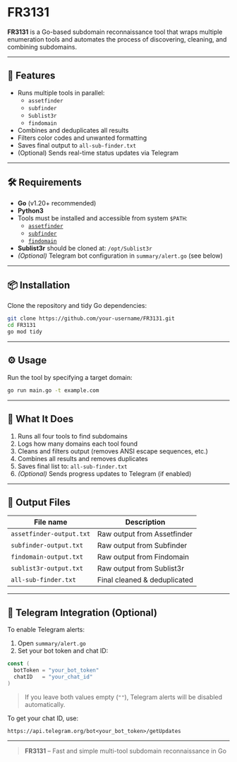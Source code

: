 # FR3131

**FR3131** is a Go-based subdomain reconnaissance tool that wraps multiple enumeration tools and automates the process of discovering, cleaning, and combining subdomains.

---

## 🚀 Features

- Runs multiple tools in parallel:
  - `assetfinder`
  - `subfinder`
  - `Sublist3r`
  - `findomain`
- Combines and deduplicates all results
- Filters color codes and unwanted formatting
- Saves final output to `all-sub-finder.txt`
- (Optional) Sends real-time status updates via Telegram

---

## 🛠 Requirements

- **Go** (v1.20+ recommended)
- **Python3**
- Tools must be installed and accessible from system `$PATH`:
  - [`assetfinder`](https://github.com/tomnomnom/assetfinder)
  - [`subfinder`](https://github.com/projectdiscovery/subfinder)
  - [`findomain`](https://github.com/findomain/findomain)
- **Sublist3r** should be cloned at: `/opt/Sublist3r`
- *(Optional)* Telegram bot configuration in `summary/alert.go` (see below)

---

## 📦 Installation

Clone the repository and tidy Go dependencies:

```bash
git clone https://github.com/your-username/FR3131.git
cd FR3131
go mod tidy
````

---

## ⚙️ Usage

Run the tool by specifying a target domain:

```bash
go run main.go -t example.com
```

---

## 🧠 What It Does

1. Runs all four tools to find subdomains
2. Logs how many domains each tool found
3. Cleans and filters output (removes ANSI escape sequences, etc.)
4. Combines all results and removes duplicates
5. Saves final list to: `all-sub-finder.txt`
6. *(Optional)* Sends progress updates to Telegram (if enabled)

---

## 📁 Output Files

| File name                | Description                  |
| ------------------------ | ---------------------------- |
| `assetfinder-output.txt` | Raw output from Assetfinder  |
| `subfinder-output.txt`   | Raw output from Subfinder    |
| `findomain-output.txt`   | Raw output from Findomain    |
| `sublist3r-output.txt`   | Raw output from Sublist3r    |
| `all-sub-finder.txt`     | Final cleaned & deduplicated |

---

## 🔔 Telegram Integration (Optional)

To enable Telegram alerts:

1. Open `summary/alert.go`
2. Set your bot token and chat ID:

```go
const (
  botToken = "your_bot_token"
  chatID   = "your_chat_id"
)
```

> If you leave both values empty (`""`), Telegram alerts will be disabled automatically.

To get your chat ID, use:

```
https://api.telegram.org/bot<your_bot_token>/getUpdates
```

---

> **FR3131** – Fast and simple multi-tool subdomain reconnaissance in Go

```
